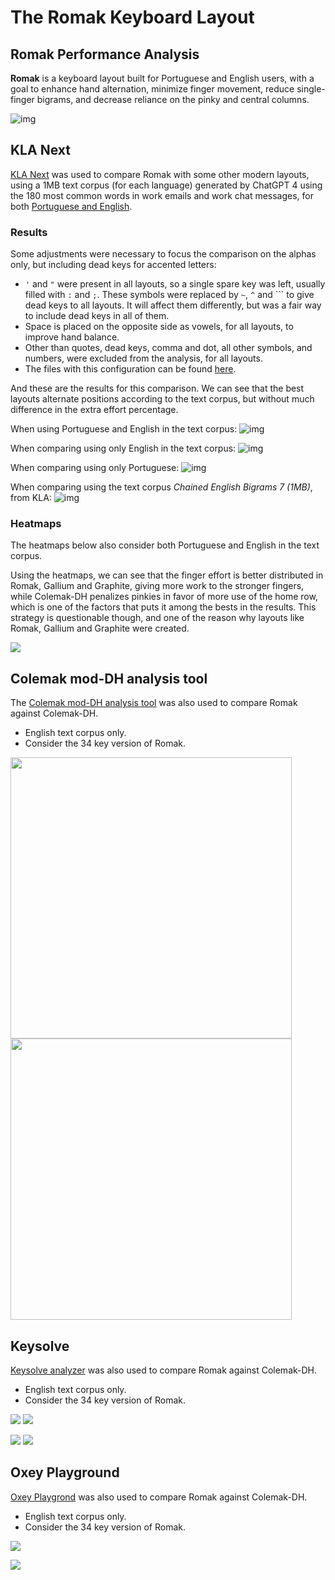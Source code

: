 # The Romak Keyboard Layout

## Romak Performance Analysis

**Romak** is a keyboard layout built for Portuguese and English users, with a goal to enhance hand alternation, minimize finger movement, reduce single-finger bigrams, and decrease reliance on the pinky and central columns.

![img](img/romak.png)

## KLA Next
[KLA Next](https://klanext.keyboard-design.com/) was used to compare Romak with some other modern layouts, using a 1MB text corpus (for each language) generated by ChatGPT 4 using the 180 most common words in work emails and work chat messages, for both [Portuguese and English](analysis/corpus.txt).

### Results

Some adjustments were necessary to focus the comparison on the alphas only, but including dead keys for accented letters:
- `'` and `"` were present in all layouts, so a single spare key was left, usually filled with `:` and `;`. These symbols were replaced by `~`, `^` and `\`` to give dead keys to all layouts. It will affect them differently, but was a fair way to include dead keys in all of them.
- Space is placed on the opposite side as vowels, for all layouts, to improve hand balance.
- Other than quotes, dead keys, comma and dot, all other symbols, and numbers, were excluded from the analysis, for all layouts.
- The files with this configuration can be found [here](analysis/).

And these are the results for this comparison. We can see that the best layouts alternate positions according to the text corpus, but without much difference in the extra effort percentage.

When using Portuguese and English in the text corpus:
![img](img/perf.png)

When comparing using only English in the text corpus:
![img](img/perf_en.png)

When comparing using only Portuguese:
![img](img/perf_pt.png)

When comparing using the text corpus *Chained English Bigrams 7 (1MB)*, from KLA:
![img](img/perf_en_chained_bigrams7.png)

### Heatmaps

The heatmaps below also consider both Portuguese and English in the text corpus.

Using the heatmaps, we can see that the finger effort is better distributed in Romak, Gallium and Graphite, giving more work to the stronger fingers, while Colemak-DH penalizes pinkies in favor of more use of the home row, which is one of the factors that puts it among the bests in the results. This strategy is questionable though, and one of the reason why layouts like Romak, Gallium and Graphite were created.

<p float="left">
  <img src="img/heatmaps.png" />
</p>

## Colemak mod-DH analysis tool
The [Colemak mod-DH analysis tool](https://colemakmods.github.io/mod-dh/analyze.html) was also used to compare Romak against Colemak-DH.
- English text corpus only.
- Consider the 34 key version of Romak.

<p float="left">
  <img src="img/sfbs_en_romak.png" width="450" />
  <img src="img/sfbs_en_coldh.png" width="450" />
</p>

## Keysolve
[Keysolve analyzer](https://clemenpine.github.io/keysolve-web/) was also used to compare Romak against Colemak-DH.
- English text corpus only.
- Consider the 34 key version of Romak.

<p float="left">
  <img src="img/keysolve-romak.png"/>
  <img src="img/keysolve-romak2.png"/>
</p>
<p float="right">
  <img src="img/keysolve-coldh.png"/>
  <img src="img/keysolve-coldh2.png"/>
</p>

## Oxey Playground
[Oxey Playgrond](https://oxey.dev/playground/index.html) was also used to compare Romak against Colemak-DH.
- English text corpus only.
- Consider the 34 key version of Romak.

<p float="left">
  <img src="img/oxey_romak.png"/>
</p>
<p float="right">
  <img src="img/oxey_coldh.png"/>
</p>
